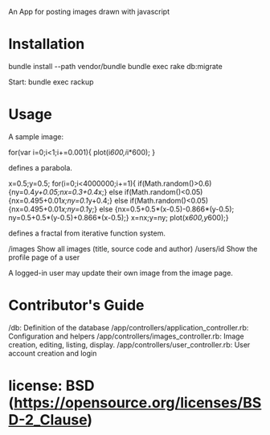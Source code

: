 An App for posting images drawn with javascript

# Installation

bundle install --path vendor/bundle
bundle exec rake db:migrate

Start: 
bundle exec rackup

# Usage

A sample image:

for(var i=0;i<1;i+=0.001){
plot(i*600,i*i*600);
}

defines a parabola.

x=0.5;y=0.5; for(i=0;i<4000000;i+=1){ if(Math.random()>0.6){ny=0.4*y+0.05;nx=0.3+0.4*x;} else if(Math.random()<0.05){nx=0.495+0.01*x;ny=0.1*y+0.4;} else if(Math.random()<0.05){nx=0.495+0.01*x;ny=0.1*y;} else {nx=0.5+0.5*(x-0.5)-0.866*(y-0.5); ny=0.5+0.5*(y-0.5)+0.866*(x-0.5);} x=nx;y=ny; plot(x*600,y*600);} 

defines a fractal from iterative function system.

/images Show all images (title, source code and author)
/users/id Show the profile page of a user

A logged-in user may update their own image from the image page.

# Contributor's Guide

/db: Definition of the database
/app/controllers/application_controller.rb: Configuration and helpers
/app/controllers/images_controller.rb: Image creation, editing, listing, display.
/app/controllers/user_controller.rb: User account creation and login

# license: BSD (https://opensource.org/licenses/BSD-2_Clause)

